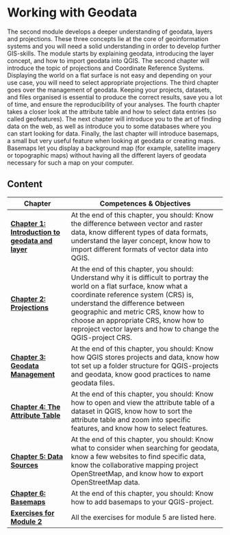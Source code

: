 # Working with Geodata

The second module develops a deeper understanding of geodata, layers and projections. These three concepts 
lie at the core of geoinformation systems and you will need a solid understanding in order to develop 
further GIS-skills. The module starts by explaining geodata, introducing the layer concept, and how to import geodata into QGIS. The second chapter will introduce the topic of projections and Coordinate Reference Systems. Displaying the world on a flat surface is not easy and depending on your use case, you will need to select appropriate projections. The third chapter goes over the 
management of geodata. Keeping your projects, datasets, and files organised is essential to produce the 
correct results, save you a lot of time, and ensure the reproducibility of your analyses. The fourth chapter 
takes a closer look at the attribute table and how to select data entries (so called geofeatures). The next 
chapter will introduce you to the art of finding data on the web, as well as introduce you to some 
databases where you can start looking for data. Finally, the last chapter will introduce basemaps, a small 
but very useful feature when looking at geodata or creating maps. Basemaps let you display a background map 
(for example, satellite imagery or topographic maps) without having all the different layers of geodata 
necessary for such a map on your computer. 



## Content


| __Chapter__ | __Competences & Objectives__ |
| ----------- | ---------------------------- | 
|  __[Chapter 1: Introduction to geodata and layer](/content/Modul_2/en_qgis_geodata_concept.md)__ | At the end of this chapter, you should: Know the difference between vector and raster data,   know different types of data formats, understand the layer concept,  know how to import different formats of vector data into QGIS.  | 
| __[Chapter 2: Projections](/content/Modul_2/en_qgis_projections.md)__ | At the end of this chapter, you should: Understand why it is difficult to portray the world on a flat surface, know what a coordinate reference system (CRS) is, understand the difference between geographic and metric CRS, know how to choose an appropriate CRS, know how to reproject vector layers and how to change the QGIS-project CRS.
| __[Chapter 3: Geodata Management](/content/Modul_2/en_qgis_basic_data_processing.md)__ | At the end of this chapter, you should: Know how QGIS stores projects and data,   know how tot set up a folder structure for QGIS-projects and geodata, know good practices to name geodata files. |
| __[Chapter 4: The Attribute Table](/content/Modul_2/en_qgis_attribute_table.md)__ | At the end of this chapter, you should: Know how to open and view the attribute table of a dataset in QGIS, know how to sort the attribute table and zoom into specific features, and know how to select features. |
| __[Chapter 5: Data Sources](/content/Modul_2/en_data_sources.md)__ | At the end of this chapter, you should: Know what to consider when searching for geodata, know a few websites to find specific data, know the collaborative mapping project OpenStreetMap, and know how to export OpenStreetMap data. | 
| __[Chapter 6: Basemaps](/content/Modul_2/en_qgis_basemap.md)__ | At the end of this chapter, you should: Know how to add basemaps to your QGIS-project. |
| __[Exercises for Module 2](/content/Modul_2/en_qgis_modul_2_exercises.md)__  | All the exercises for module 5 are listed here. | 

